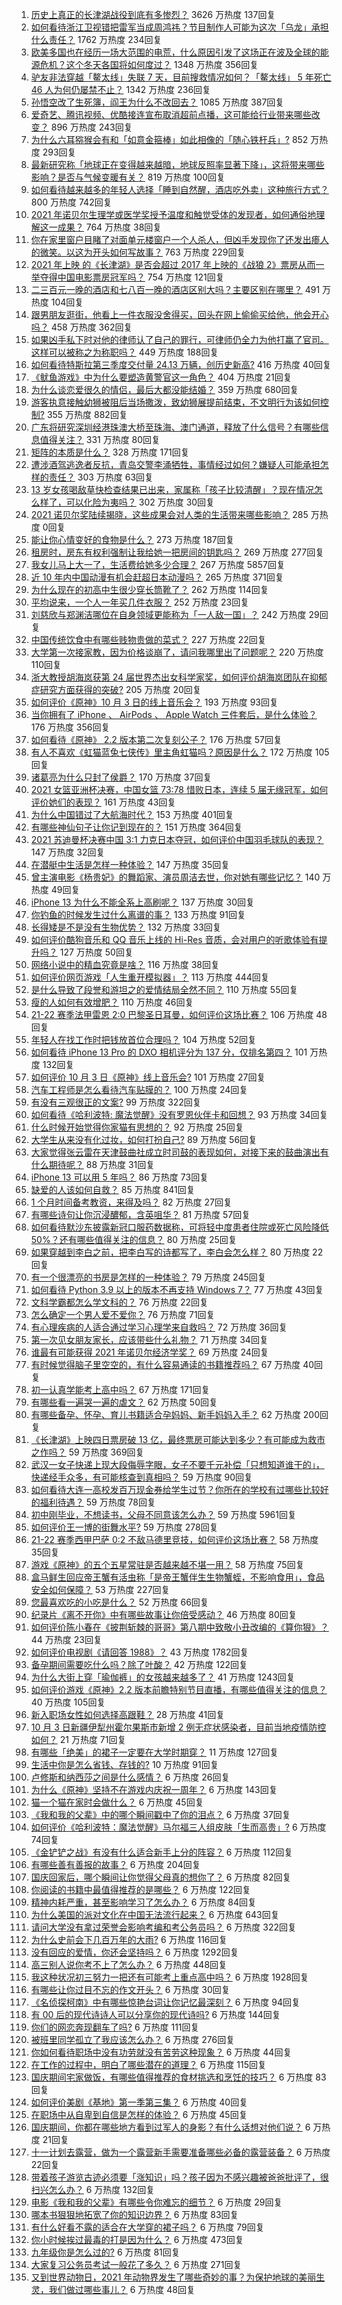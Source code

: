 1. [历史上真正的长津湖战役到底有多惨烈？](https://www.zhihu.com/question/489932096) 3626 万热度 137回复
1. [如何看待浙江卫视错把雷军当成周鸿祎？节目制作人可能为这次「乌龙」承担什么责任？](https://www.zhihu.com/question/490382852) 1762 万热度 234回复
1. [欧美多国也在经历一场大范围的电荒，什么原因引发了这场正在波及全球的能源危机？这个冬天各国将如何度过？](https://www.zhihu.com/question/489506476) 1348 万热度 356回复
1. [驴友非法穿越「鳌太线」失联 7 天，目前搜救情况如何？「鳌太线」 5 年死亡 46 人为何仍屡禁不止？](https://www.zhihu.com/question/490412697) 1342 万热度 236回复
1. [孙悟空改了生死簿，阎王为什么不改回去？](https://www.zhihu.com/question/444695125) 1085 万热度 387回复
1. [爱奇艺、腾讯视频、优酷接连宣布取消超前点播，这可能给行业带来哪些改变？](https://www.zhihu.com/question/490544847) 896 万热度 243回复
1. [为什么六耳猕猴会有和「如意金箍棒」如此相像的「随心铁杆兵」?](https://www.zhihu.com/question/36827686) 852 万热度 293回复
1. [最新研究称「地球正在变得越来越暗，地球反照率显著下降」，这将带来哪些影响？是否与气候变暖有关？](https://www.zhihu.com/question/490238218) 819 万热度 100回复
1. [如何看待越来越多的年轻人选择「睡到自然醒，酒店吃外卖」这种旅行方式？](https://www.zhihu.com/question/439200189) 800 万热度 742回复
1. [2021 年诺贝尔生理学或医学奖授予温度和触觉受体的发现者，如何通俗地理解这一成果？](https://www.zhihu.com/question/490579885) 764 万热度 38回复
1. [你在家里窗户目睹了对面单元楼窗户一个人杀人，但凶手发现你了还发出瘆人的微笑。以这为开头如何写故事？](https://www.zhihu.com/question/467581606) 763 万热度 229回复
1. [2021 年上映 的《长津湖》是否会超过 2017 年上映的《战狼 2》票房从而一举夺得中国电影票房冠军吗？](https://www.zhihu.com/question/471791736) 754 万热度 121回复
1. [二三百元一晚的酒店和七八百一晚的酒店区别大吗？主要区别在哪里？](https://www.zhihu.com/question/486503426) 491 万热度 104回复
1. [跟男朋友逛街，他看上一件衣服没舍得买，回头在网上偷偷买给他，他会开心吗？](https://www.zhihu.com/question/489071139) 458 万热度 362回复
1. [如果凶手私下时对他的律师认了自己的罪行，可律师仍全力为他打赢了官司。这样可以被称之为称职吗？](https://www.zhihu.com/question/471281291) 449 万热度 188回复
1. [如何看待特斯拉第三季度交付量 24.13 万辆，创历史新高?](https://www.zhihu.com/question/490363949) 416 万热度 40回复
1. [《鱿鱼游戏》中为什么要塑造黄警官这一角色？](https://www.zhihu.com/question/489041280) 404 万热度 21回复
1. [为什么谈恋爱很久的情侣，最后大都没能结婚？](https://www.zhihu.com/question/461388898) 359 万热度 680回复
1. [游客执意接触幼狮被阻后当场撒泼，致幼狮展提前结束，不文明行为该如何控制?](https://www.zhihu.com/question/490306746) 355 万热度 882回复
1. [广东将研究深圳经港珠澳大桥至珠海、澳门通道，释放了什么信号？有哪些信息值得关注？](https://www.zhihu.com/question/490421821) 331 万热度 80回复
1. [矩阵的本质是什么？](https://www.zhihu.com/question/22047061) 328 万热度 171回复
1. [遭涉酒驾逃逸者反抗，青岛交警李涌牺牲，事情经过如何？嫌疑人可能承担怎样的责任？](https://www.zhihu.com/question/490541078) 303 万热度 63回复
1. [13 岁女孩喝敌草快检查结果已出来，家属称「孩子比较清醒」？现在情况怎么样了，可以化险为夷吗？](https://www.zhihu.com/question/490413635) 302 万热度 30回复
1. [2021 诺贝尔奖陆续揭晓，这些成果会对人类的生活带来哪些影响？](https://www.zhihu.com/roundtable/2021nobleprize) 285 万热度 0回复
1. [能让你心情变好的食物是什么？](https://www.zhihu.com/question/21778033) 273 万热度 187回复
1. [租房时，房东有权利强制让我给她一把房间的钥匙吗？](https://www.zhihu.com/question/462612155) 269 万热度 277回复
1. [我女儿马上大一了，生活费给她多少合理？](https://www.zhihu.com/question/470906807) 267 万热度 5857回复
1. [近 10 年内中国动漫有机会赶超日本动漫吗？](https://www.zhihu.com/question/480368116) 265 万热度 371回复
1. [为什么现在的初高中生很少穿长筒靴了？](https://www.zhihu.com/question/366867822) 262 万热度 114回复
1. [平均说来，一个人一年买几件衣服？](https://www.zhihu.com/question/51327911) 252 万热度 23回复
1. [刘慈欣与郑渊洁哪位在自身领域更能称为「一人敌一国」？](https://www.zhihu.com/question/488099542) 242 万热度 29回复
1. [中国传统饮食中有哪些贱物贵做的菜式？](https://www.zhihu.com/question/489451884) 227 万热度 22回复
1. [大学第一次接家教，因为价格谈崩了，请问我哪里出了问题呢？](https://www.zhihu.com/question/481129142) 220 万热度 110回复
1. [浙大教授胡海岚获第 24 届世界杰出女科学家奖，如何评价胡海岚团队在抑郁症研究方面获得的突破?](https://www.zhihu.com/question/267492786) 205 万热度 20回复
1. [如何评价《原神》10 月 3 日的线上音乐会？](https://www.zhihu.com/question/490464440) 193 万热度 93回复
1. [当你拥有了 iPhone 、 AirPods 、 Apple Watch 三件套后，是什么体验？](https://www.zhihu.com/question/266855275) 176 万热度 356回复
1. [如何看待《原神》 2.2 版本第二次复刻公子？](https://www.zhihu.com/question/490457287) 176 万热度 57回复
1. [有人不喜欢《虹猫蓝兔七侠传》里主角虹猫吗？原因是什么？](https://www.zhihu.com/question/414968854) 172 万热度 105回复
1. [诸葛亮为什么只封了侯爵？](https://www.zhihu.com/question/39029997) 170 万热度 37回复
1. [2021 女篮亚洲杯决赛，中国女篮 73:78 惜败日本，连续 5 届无缘冠军，如何评价她们的表现？](https://www.zhihu.com/question/490470531) 161 万热度 43回复
1. [为什么中国错过了大航海时代？](https://www.zhihu.com/question/349684564) 153 万热度 401回复
1. [有哪些神仙句子让你记到现在的？](https://www.zhihu.com/question/481396309) 151 万热度 364回复
1. [2021 苏迪曼杯决赛中国 3:1 力克日本夺冠，如何评价中国羽毛球队的表现？](https://www.zhihu.com/question/490470728) 147 万热度 32回复
1. [在潜艇中生活是怎样一种体验？](https://www.zhihu.com/question/26466176) 147 万热度 35回复
1. [曾主演电影《杨贵妃》的舞蹈家、演员周洁去世，你对她有哪些记忆？](https://www.zhihu.com/question/490389058) 140 万热度 49回复
1. [iPhone 13 为什么不能全系上高刷呢？](https://www.zhihu.com/question/486869099) 137 万热度 30回复
1. [你钓鱼的时候发生过什么离谱的事？](https://www.zhihu.com/question/468943312) 133 万热度 91回复
1. [长得矮是不是没有生物优势？](https://www.zhihu.com/question/490081979) 132 万热度 33回复
1. [如何评价酷狗音乐和 QQ 音乐上线的 Hi-Res 音质，会对用户的听歌体验有提升吗？](https://www.zhihu.com/question/490259401) 127 万热度 50回复
1. [网络小说中的精血究竟是啥？](https://www.zhihu.com/question/489208133) 116 万热度 38回复
1. [如何评价网页游戏「人生重开模拟器」？](https://www.zhihu.com/question/484526139) 113 万热度 444回复
1. [是什么导致了段誉和游坦之的爱情结局全然不同？](https://www.zhihu.com/question/26401655) 110 万热度 55回复
1. [瘦的人如何有效增肥？](https://www.zhihu.com/question/30252826) 110 万热度 46回复
1. [21-22 赛季法甲雷恩 2:0 巴黎圣日耳曼，如何评价这场比赛？](https://www.zhihu.com/question/490446699) 106 万热度 48回复
1. [年轻人在找工作时把钱放首位合理吗？](https://www.zhihu.com/question/489552124) 104 万热度 52回复
1. [如何看待 iPhone 13  Pro 的 DXO 相机评分为 137 分，仅排名第四？](https://www.zhihu.com/question/489775582) 101 万热度 132回复
1. [如何评价 10 月 3 日《原神》线上音乐会?](https://www.zhihu.com/question/490464227) 101 万热度 27回复
1. [汽车工程师是怎么看待汽车贴膜的？](https://www.zhihu.com/question/302342854) 100 万热度 24回复
1. [有没有三观很正的文案?](https://www.zhihu.com/question/465646312) 99 万热度 322回复
1. [如何看待《哈利波特: 魔法觉醒》没有罗恩伙伴卡和回想？](https://www.zhihu.com/question/489223025) 93 万热度 34回复
1. [什么时候开始觉得你家猫有思想的？](https://www.zhihu.com/question/310871628) 92 万热度 25回复
1. [大学生从来没有化过妆，如何打扮自己?](https://www.zhihu.com/question/488905451) 89 万热度 56回复
1. [大家觉得张云雷在天津鼓曲社成立时司鼓的表现如何，对接下来的鼓曲演出有什么期待呢？](https://www.zhihu.com/question/490363830) 88 万热度 31回复
1. [iPhone 13 可以用 5 年吗？](https://www.zhihu.com/question/485003417) 86 万热度 73回复
1. [缺爱的人该如何自救？](https://www.zhihu.com/question/40701366) 85 万热度 841回复
1. [1 个月时间备考教资，来得及吗？](https://www.zhihu.com/question/483521611) 82 万热度 27回复
1. [有哪些诗句让你沉浸醲郁，含英咀华？](https://www.zhihu.com/question/324172354) 81 万热度 57回复
1. [如何看待默沙东披露新冠口服药数据称，可将轻中度患者住院或死亡风险降低 50%？还有哪些值得关注的信息？](https://www.zhihu.com/question/490246277) 80 万热度 25回复
1. [如果穿越到李白之前，把李白写的诗都写了，李白会怎么样？](https://www.zhihu.com/question/362535601) 80 万热度 22回复
1. [有一个很漂亮的书房是怎样的一种体验？](https://www.zhihu.com/question/37664691) 79 万热度 245回复
1. [如何看待 Python 3.9 以上的版本不再支持 Windows 7？](https://www.zhihu.com/question/481576477) 77 万热度 43回复
1. [文科学霸都怎么学文科的？](https://www.zhihu.com/question/479720245) 76 万热度 22回复
1. [怎么确定一个男人爱不爱你？](https://www.zhihu.com/question/21536387) 76 万热度 71回复
1. [有心理疾病的人适合通过学习心理学来自救吗？](https://www.zhihu.com/question/377588032) 72 万热度 36回复
1. [第一次见女朋友家长，应该带些什么礼物？](https://www.zhihu.com/question/288113119) 71 万热度 34回复
1. [谁最有可能获得 2021 年诺贝尔经济学奖？](https://www.zhihu.com/question/486603282) 69 万热度 24回复
1. [有时候觉得脑子里空空的，有什么容易通读的书籍推荐吗？](https://www.zhihu.com/question/485079796) 67 万热度 40回复
1. [初一认真学能考上高中吗？](https://www.zhihu.com/question/490042257) 67 万热度 171回复
1. [有哪些看一遍哭一遍的虐文？](https://www.zhihu.com/question/441473322) 62 万热度 50回复
1. [有哪些备孕、怀孕、育儿书籍适合孕妈妈、新手妈妈入手？](https://www.zhihu.com/question/27505896) 62 万热度 200回复
1. [《长津湖》上映四日票房破 13 亿，最终票房可能达到多少？有可能成为救市之作吗？](https://www.zhihu.com/question/489997811) 59 万热度 369回复
1. [武汉一女子快递上现大段侮辱字眼，女子不要千元补偿「只想知道谁干的」，快递经手众多，有可能核查到真相吗？](https://www.zhihu.com/question/490408648) 59 万热度 90回复
1. [如何看待大连一高校发百万现金券给学生过节？你所在的学校有过哪些比较好的福利待遇？](https://www.zhihu.com/question/490072945) 59 万热度 78回复
1. [初中刚毕业，不想读书，父母不同意该怎么办？](https://www.zhihu.com/question/484533718) 59 万热度 5961回复
1. [如何评价王一博的街舞水平?](https://www.zhihu.com/question/409700681) 59 万热度 278回复
1. [21-22 赛季西甲巴萨 0:2 不敌马德里竞技，如何评价这场比赛？](https://www.zhihu.com/question/490358184) 58 万热度 35回复
1. [游戏《原神》的五个五星常驻是否越来越不堪一用？](https://www.zhihu.com/question/487040414) 58 万热度 75回复
1. [盒马鲜生回应帝王蟹有活虫称「是帝王蟹伴生生物蟹蛭，不影响食用」，食品安全如何保障？](https://www.zhihu.com/question/489992620) 53 万热度 227回复
1. [您最喜欢吃的小吃是什么？](https://www.zhihu.com/question/349035638) 52 万热度 66回复
1. [纪录片《离不开你》中有哪些故事让你倍受感动？](https://www.zhihu.com/question/489385029) 46 万热度 80回复
1. [如何评价陈小春在《披荆斩棘的哥哥》第八期中致敬小丑改编的《算你狠》？](https://www.zhihu.com/question/490111147) 44 万热度 23回复
1. [如何评价电视剧《请回答 1988》？](https://www.zhihu.com/question/37297976) 43 万热度 1782回复
1. [备孕期间需要吃什么吗？除了叶酸？](https://www.zhihu.com/question/37059506) 42 万热度 122回复
1. [为什么大街上穿「瑜伽裤」的女孩越来越多了？](https://www.zhihu.com/question/482331957) 41 万热度 1243回复
1. [如何评价游戏《原神》2.2 版本前瞻特别节目直播，有哪些值得关注的信息？](https://www.zhihu.com/question/490451497) 40 万热度 105回复
1. [新入职场女性如何选择高跟鞋？](https://www.zhihu.com/question/488639225) 28 万热度 41回复
1. [10 月 3 日新疆伊犁州霍尔果斯市新增 2 例无症状感染者，目前当地疫情防控如何？](https://www.zhihu.com/question/490451879) 21 万热度 71回复
1. [有哪些「绝美」的裙子一定要在大学时期穿？](https://www.zhihu.com/question/467045821) 11 万热度 127回复
1. [生活中你是怎么省钱、存钱的?](https://www.zhihu.com/question/476565706) 10 万热度 91回复
1. [卢修斯和纳西莎之间是什么感情？](https://www.zhihu.com/question/444406411) 6 万热度 26回复
1. [为什么《原神》坚持不在游戏内庆祝一周年？](https://www.zhihu.com/question/489857533) 6 万热度 143回复
1. [猫一个猫在家时会做什么？](https://www.zhihu.com/question/340144402) 6 万热度 45回复
1. [《我和我的父辈》中的哪个瞬间戳中了你的泪点？](https://www.zhihu.com/question/489853744) 6 万热度 37回复
1. [如何评价《哈利波特：魔法觉醒》马尔福三人组皮肤「生而高贵」?](https://www.zhihu.com/question/489409513) 6 万热度 74回复
1. [《金铲铲之战》有没有什么适合新手上分的阵容？](https://www.zhihu.com/question/483523866) 6 万热度 112回复
1. [有哪些善有善报的故事？](https://www.zhihu.com/question/60540780) 6 万热度 204回复
1. [国庆回家后，哪个瞬间让你觉得父母真的想你了？](https://www.zhihu.com/question/489150151) 6 万热度 82回复
1. [你阅读的书籍中最值得推荐的是哪些？](https://www.zhihu.com/question/484319325) 6 万热度 122回复
1. [精神内耗严重，甚至影响学习了怎么办？](https://www.zhihu.com/question/483354205) 6 万热度 84回复
1. [为什么美国的派对文化在中国无法流行起来？](https://www.zhihu.com/question/20445088) 6 万热度 643回复
1. [请问大学没有拿过荣誉会影响考编和考公务员吗？](https://www.zhihu.com/question/396016917) 6 万热度 322回复
1. [为什么史前会下几百万年的大雨?](https://www.zhihu.com/question/375319488) 6 万热度 116回复
1. [没有回应的爱情，你还会坚持吗？](https://www.zhihu.com/question/481430127) 6 万热度 1292回复
1. [高三别人说你考不上了怎么办？](https://www.zhihu.com/question/487936924) 6 万热度 448回复
1. [我这种状况初三努力一把还有可能考上重点高中吗？](https://www.zhihu.com/question/482767185) 6 万热度 1928回复
1. [有哪些让你过目不忘的作文开头？](https://www.zhihu.com/question/457392288) 6 万热度 30回复
1. [《名侦探柯南》中有哪些惊艳台词让你记忆最深刻？](https://www.zhihu.com/question/473368527) 6 万热度 94回复
1. [有 00 后的现代诗诗人可以分享你的现代诗吗?](https://www.zhihu.com/question/482479484) 6 万热度 144回复
1. [你们的网恋奔现翻车了吗?](https://www.zhihu.com/question/377637754) 6 万热度 111回复
1. [被班里同学孤立了我应该怎么办？](https://www.zhihu.com/question/486283531) 6 万热度 276回复
1. [你如何看待职场中没有功劳就没有苦劳这种现象？](https://www.zhihu.com/question/486718851) 6 万热度 44回复
1. [在工作的过程中，明白了哪些潜在的道理？](https://www.zhihu.com/question/483962834) 6 万热度 115回复
1. [国庆期间宅家做饭，有哪些值得推荐的食材挑选和烹饪的技巧？](https://www.zhihu.com/question/490292533) 6 万热度 83回复
1. [如何评价美剧《基地》第一季第三集？](https://www.zhihu.com/question/490114669) 6 万热度 40回复
1. [在职场中从自卑到自信是怎样的体验？](https://www.zhihu.com/question/489238465) 6 万热度 45回复
1. [国庆期间，你都在哪些地方看到过军人的身影？有什么话想对他们说？](https://www.zhihu.com/question/489246681) 6 万热度 21回复
1. [十一计划去露营，做为一个露营新手需要准备哪些必备的露营装备？](https://www.zhihu.com/question/487367458) 6 万热度 22回复
1. [带着孩子游览古迹必须要「涨知识」吗？孩子因为不感兴趣被爸爸批评了，很扫兴怎么办？](https://www.zhihu.com/question/489761091) 6 万热度 132回复
1. [电影《我和我的父辈》有哪些令你难忘的细节？](https://www.zhihu.com/question/489709245) 6 万热度 29回复
1. [哪本书狠狠地拓宽了你的知识边界？](https://www.zhihu.com/question/484187638) 6 万热度 83回复
1. [有什么好看不露的适合在大学穿的裙子吗？](https://www.zhihu.com/question/467046196) 6 万热度 79回复
1. [你小时候挨过最毒的打是因为什么？](https://www.zhihu.com/question/387847644) 6 万热度 473回复
1. [九年级你是怎么过的?](https://www.zhihu.com/question/488147883) 6 万热度 81回复
1. [大家复习公务员考试一般花了多久？](https://www.zhihu.com/question/276093624) 6 万热度 271回复
1. [又到世界动物日，2021 年动物界发生了哪些奇妙的事？为保护地球的美丽生灵，我们做过哪些事儿？](https://www.zhihu.com/question/490378669) 6 万热度 48回复